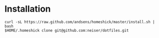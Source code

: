 Installation
============
    
    curl -sL https://raw.github.com/andsens/homeshick/master/install.sh | bash
    $HOME/.homeshick clone git@github.com:neiser/dotfiles.git
